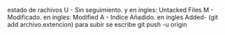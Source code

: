 estado de rachivos
U - Sin seguimiento. y en ingles: Untacked Files 
M - Modificado. en ingles: Modified
A - Indice Añadido. en ingles Added- (git add archivo.extencion)
para subir se escribe git push -u origin  

